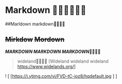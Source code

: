 # Markdown 🥶🥶🥶🥶🥶🥶

##Marldown markdown🥶🥶🥶🥶

## ~~Mirkdow~~ ~~Mordown~~

***MARKDOWN MARKDOWN MARKDOWN***🥶🥶🥶🥶
> wideland🤙🤙🤙🤙
[Wideland wideland wideland https://www.widelands.org/]

!  [   [https://i.ytimg.com/vi/FVD-tC-ioz8/hqdefault.jpg ] ]
